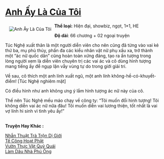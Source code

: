 <a href="https://utruyen.com/anh-ay-la-cua-toi/18177/" title="Anh Ấy Là Của Tôi"><h1>Anh Ấy Là Của Tôi</h1></a><div style="display:table"><img align="right" style="float: left; padding: 10px;" src="https://utruyen.com/images/story/200x260/anh-ay-la-cua-toi.jpg" alt="Anh Ấy Là Của Tôi"><b>Thể loại:</b> Hiện đại, showbiz, ngọt, 1×1, HE<p></p><b>Độ dài</b>: 66 chương + 02 ngoại truyện<p></p>Túc Nghệ xuất thân là một người diễn viên cho nên cũng đã từng vào vai kẻ thứ ba, mụ phù thủy, phần đa các kiểu nhân vật nữ phụ xấu xa, trở thành một “ác nữ quốc dân” cũng hoàn toàn xứng đáng, tạo ra ấn tượng trong lòng người xem là diễn viên chuyên trị các vai ác và cô dùng hình tượng mang tiếng ấy để ngụp lặn vẫy vùng tự do trong giới giải trí.<p></p>Về sau, cô thích một anh lính xuất ngũ, một anh lính không-hề-có-khuyết-điểm! [Túc Nghệ nghiêm mặt]<p></p>Có điều hình như anh không ưng ý lắm hình tượng ác nữ này của cô.<p></p>Thế nên Túc Nghệ mếu máo chạy về công ty: “Tôi muốn đổi hình tượng! Tôi không diễn vai ác nữ nữa đâu! Tôi muốn diễn vai lương thiện, tốt nhất là vai vợ lính hi sinh vì tình yêu ấy!”</div><p><br><b>Truyện Hay Khác :</b></p><a href="https://utruyen.com/nhan-thuat-tra-tron-di-gioi/12314/" alt="Nhẫn Thuật Trà Trộn Dị Giới">Nhẫn Thuật Trà Trộn Dị Giới</a><br/><a href="https://truyenngontinhay.wordpress.com/2019/10/03/te-cong-hoat-phat/" alt="Tế Công Hoạt Phật">Tế Công Hoạt Phật</a><br/><a href="https://dammyh.wordpress.com/2019/11/07/vuon-thuc-vat-quy-quai/" alt="Vườn Thực Vật Quỷ Quái">Vườn Thực Vật Quỷ Quái</a><br/><a href="https://truyenhot2020.wordpress.com/2019/12/11/lam-dau-nha-phu-ong/" alt="Làm Dâu Nhà Phú Ông">Làm Dâu Nhà Phú Ông</a><br/>